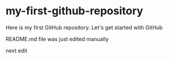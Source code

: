 # my-first-github-repository
Here is my first GitHub repository. Let's get started with GitHub

README.md file was just edited manually

next edit
